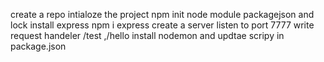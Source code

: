 create a  repo
intialoze the project npm init
node module packagejson and lock
install express npm i express
create a server
listen to port 7777
write request handeler /test ,/hello
install nodemon and updtae scripy  in package.json
